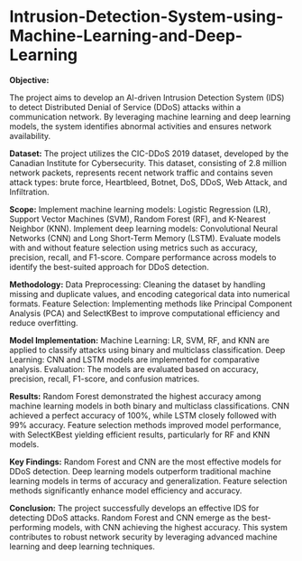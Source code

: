 # Intrusion-Detection-System-using-Machine-Learning-and-Deep-Learning

**Objective:**

The project aims to develop an AI-driven Intrusion Detection System (IDS) to detect Distributed Denial of Service (DDoS) attacks within a communication network. By leveraging machine learning and deep learning models, the system identifies abnormal activities and ensures network availability.

**Dataset:**
The project utilizes the CIC-DDoS 2019 dataset, developed by the Canadian Institute for Cybersecurity. This dataset, consisting of 2.8 million network packets, represents recent network traffic and contains seven attack types: brute force, Heartbleed, Botnet, DoS, DDoS, Web Attack, and Infiltration.

**Scope:**
Implement machine learning models: Logistic Regression (LR), Support Vector Machines (SVM), Random Forest (RF), and K-Nearest Neighbor (KNN).
Implement deep learning models: Convolutional Neural Networks (CNN) and Long Short-Term Memory (LSTM).
Evaluate models with and without feature selection using metrics such as accuracy, precision, recall, and F1-score.
Compare performance across models to identify the best-suited approach for DDoS detection.

**Methodology:**
Data Preprocessing: Cleaning the dataset by handling missing and duplicate values, and encoding categorical data into numerical formats.
Feature Selection: Implementing methods like Principal Component Analysis (PCA) and SelectKBest to improve computational efficiency and reduce overfitting.

**Model Implementation:**
Machine Learning: LR, SVM, RF, and KNN are applied to classify attacks using binary and multiclass classification.
Deep Learning: CNN and LSTM models are implemented for comparative analysis.
Evaluation: The models are evaluated based on accuracy, precision, recall, F1-score, and confusion matrices.

**Results:**
Random Forest demonstrated the highest accuracy among machine learning models in both binary and multiclass classifications.
CNN achieved a perfect accuracy of 100%, while LSTM closely followed with 99% accuracy.
Feature selection methods improved model performance, with SelectKBest yielding efficient results, particularly for RF and KNN models.

**Key Findings:**
Random Forest and CNN are the most effective models for DDoS detection.
Deep learning models outperform traditional machine learning models in terms of accuracy and generalization.
Feature selection methods significantly enhance model efficiency and accuracy.

**Conclusion:**
The project successfully develops an effective IDS for detecting DDoS attacks. Random Forest and CNN emerge as the best-performing models, with CNN achieving the highest accuracy. This system contributes to robust network security by leveraging advanced machine learning and deep learning techniques.

